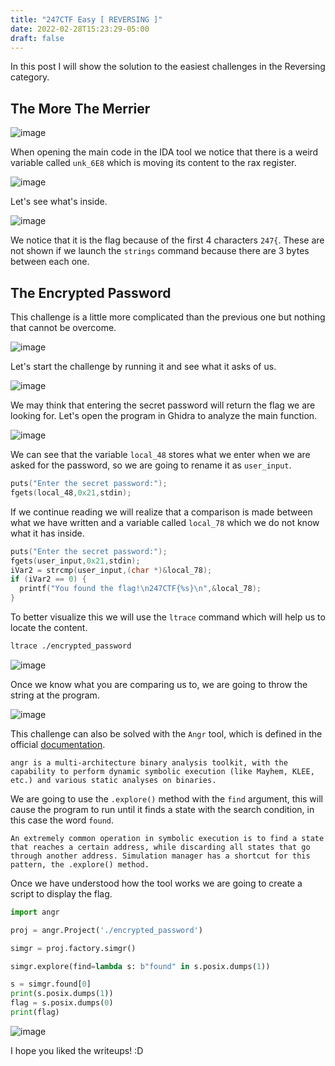```yaml
---
title: "247CTF Easy [ REVERSING ]"
date: 2022-02-28T15:23:29-05:00
draft: false
---
```


In this post I will show the solution to the easiest challenges in the Reversing category.

## __The More The Merrier__

![image](https://user-images.githubusercontent.com/88755387/156053671-4bb25f34-3f03-4ec0-b54a-a356cde535d8.png)

When opening the main code in the IDA tool we notice that there is a weird variable called `unk_6E8` which is moving its content to the rax register.

![image](https://user-images.githubusercontent.com/88755387/156054315-fbe42ef0-2129-40f4-92fe-f53a9083eae2.png)

Let's see what's inside.

![image](https://user-images.githubusercontent.com/88755387/156055740-72794539-6db7-4e4a-ab02-49537b0d6ced.png)

We notice that it is the flag because of the first 4 characters `247{`. These are not shown if we launch the `strings` command because there are 3 bytes between each one.

## __The Encrypted Password__

This challenge is a little more complicated than the previous one but nothing that cannot be overcome.

![image](https://user-images.githubusercontent.com/88755387/156056808-72f45c8c-3e34-4b2e-a73d-c5c4062c8008.png)

Let's start the challenge by running it and see what it asks of us.

![image](https://user-images.githubusercontent.com/88755387/156058151-5861690d-2fe6-42b9-a5c3-83a9c44960e4.png)

We may think that entering the secret password will return the flag we are looking for. Let's open the program in Ghidra to analyze the main function.

![image](https://user-images.githubusercontent.com/88755387/156058929-f599dbf5-247b-4351-8f20-629610e724aa.png)

We can see that the variable `local_48` stores what we enter when we are asked for the password, so we are going to rename it as `user_input`.

```c
puts("Enter the secret password:");   
fgets(local_48,0x21,stdin);
```

If we continue reading we will realize that a comparison is made between what we have written and a variable called `local_78` which we do not know what it has inside.

```c
puts("Enter the secret password:");   
fgets(user_input,0x21,stdin);   
iVar2 = strcmp(user_input,(char *)&local_78);   
if (iVar2 == 0) {     
  printf("You found the flag!\n247CTF{%s}\n",&local_78);   
}
```

To better visualize this we will use the `ltrace` command which will help us to locate the content.

```bash
ltrace ./encrypted_password
```

![image](https://user-images.githubusercontent.com/88755387/156066637-c5f789b3-5dba-429b-b05c-265340b43031.png)

Once we know what you are comparing us to, we are going to throw the string at the program.

![image](https://user-images.githubusercontent.com/88755387/156066770-0107286d-d7fc-4f21-b77a-c8f6daea96a7.png)

This challenge can also be solved with the `Angr` tool, which is defined in the official [documentation](https://docs.angr.io/).

```
angr is a multi-architecture binary analysis toolkit, with the capability to perform dynamic symbolic execution (like Mayhem, KLEE, etc.) and various static analyses on binaries.
```
We are going to use the `.explore()` method with the `find` argument, this will cause the program to run until it finds a state with the search condition, in this case the word `found`.

```
An extremely common operation in symbolic execution is to find a state that reaches a certain address, while discarding all states that go through another address. Simulation manager has a shortcut for this pattern, the .explore() method.
```
Once we have understood how the tool works we are going to create a script to display the flag.

```python
import angr

proj = angr.Project('./encrypted_password')

simgr = proj.factory.simgr()

simgr.explore(find=lambda s: b"found" in s.posix.dumps(1))

s = simgr.found[0]
print(s.posix.dumps(1))
flag = s.posix.dumps(0)
print(flag)
```

![image](https://user-images.githubusercontent.com/88755387/156066898-14fa8fc0-43e3-4a3b-a838-53c38779eabb.png)

I hope you liked the writeups! :D